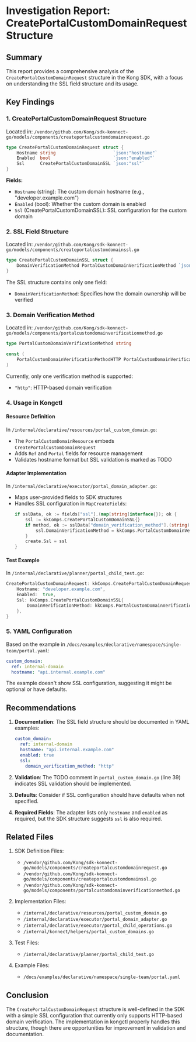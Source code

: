 # Investigation Report: CreatePortalCustomDomainRequest Structure

## Summary
This report provides a comprehensive analysis of the `CreatePortalCustomDomainRequest` structure in the Kong SDK, with a focus on understanding the SSL field structure and its usage.

## Key Findings

### 1. CreatePortalCustomDomainRequest Structure
Located in: `/vendor/github.com/Kong/sdk-konnect-go/models/components/createportalcustomdomainrequest.go`

```go
type CreatePortalCustomDomainRequest struct {
    Hostname string                      `json:"hostname"`
    Enabled  bool                        `json:"enabled"`
    Ssl      CreatePortalCustomDomainSSL `json:"ssl"`
}
```

**Fields:**
- `Hostname` (string): The custom domain hostname (e.g., "developer.example.com")
- `Enabled` (bool): Whether the custom domain is enabled
- `Ssl` (CreatePortalCustomDomainSSL): SSL configuration for the custom domain

### 2. SSL Field Structure
Located in: `/vendor/github.com/Kong/sdk-konnect-go/models/components/createportalcustomdomainssl.go`

```go
type CreatePortalCustomDomainSSL struct {
    DomainVerificationMethod PortalCustomDomainVerificationMethod `json:"domain_verification_method"`
}
```

The SSL structure contains only one field:
- `DomainVerificationMethod`: Specifies how the domain ownership will be verified

### 3. Domain Verification Method
Located in: `/vendor/github.com/Kong/sdk-konnect-go/models/components/portalcustomdomainverificationmethod.go`

```go
type PortalCustomDomainVerificationMethod string

const (
    PortalCustomDomainVerificationMethodHTTP PortalCustomDomainVerificationMethod = "http"
)
```

Currently, only one verification method is supported:
- `"http"`: HTTP-based domain verification

### 4. Usage in Kongctl

#### Resource Definition
In `/internal/declarative/resources/portal_custom_domain.go`:
- The `PortalCustomDomainResource` embeds `CreatePortalCustomDomainRequest`
- Adds `Ref` and `Portal` fields for resource management
- Validates hostname format but SSL validation is marked as TODO

#### Adapter Implementation
In `/internal/declarative/executor/portal_domain_adapter.go`:
- Maps user-provided fields to SDK structures
- Handles SSL configuration in `MapCreateFields`:
  ```go
  if sslData, ok := fields["ssl"].(map[string]interface{}); ok {
      ssl := kkComps.CreatePortalCustomDomainSSL{}
      if method, ok := sslData["domain_verification_method"].(string); ok {
          ssl.DomainVerificationMethod = kkComps.PortalCustomDomainVerificationMethod(method)
      }
      create.Ssl = ssl
  }
  ```

#### Test Example
In `/internal/declarative/planner/portal_child_test.go`:
```go
CreatePortalCustomDomainRequest: kkComps.CreatePortalCustomDomainRequest{
    Hostname: "developer.example.com",
    Enabled:  true,
    Ssl: kkComps.CreatePortalCustomDomainSSL{
        DomainVerificationMethod: kkComps.PortalCustomDomainVerificationMethodHTTP,
    },
}
```

### 5. YAML Configuration
Based on the example in `/docs/examples/declarative/namespace/single-team/portal.yaml`:
```yaml
custom_domain:
  ref: internal-domain
  hostname: "api.internal.example.com"
```

The example doesn't show SSL configuration, suggesting it might be optional or have defaults.

## Recommendations

1. **Documentation**: The SSL field structure should be documented in YAML examples:
   ```yaml
   custom_domain:
     ref: internal-domain
     hostname: "api.internal.example.com"
     enabled: true
     ssl:
       domain_verification_method: "http"
   ```

2. **Validation**: The TODO comment in `portal_custom_domain.go` (line 39) indicates SSL validation should be implemented.

3. **Defaults**: Consider if SSL configuration should have defaults when not specified.

4. **Required Fields**: The adapter lists only `hostname` and `enabled` as required, but the SDK structure suggests `ssl` is also required.

## Related Files
1. SDK Definition Files:
   - `/vendor/github.com/Kong/sdk-konnect-go/models/components/createportalcustomdomainrequest.go`
   - `/vendor/github.com/Kong/sdk-konnect-go/models/components/createportalcustomdomainssl.go`
   - `/vendor/github.com/Kong/sdk-konnect-go/models/components/portalcustomdomainverificationmethod.go`

2. Implementation Files:
   - `/internal/declarative/resources/portal_custom_domain.go`
   - `/internal/declarative/executor/portal_domain_adapter.go`
   - `/internal/declarative/executor/portal_child_operations.go`
   - `/internal/konnect/helpers/portal_custom_domains.go`

3. Test Files:
   - `/internal/declarative/planner/portal_child_test.go`

4. Example Files:
   - `/docs/examples/declarative/namespace/single-team/portal.yaml`

## Conclusion
The `CreatePortalCustomDomainRequest` structure is well-defined in the SDK with a simple SSL configuration that currently only supports HTTP-based domain verification. The implementation in kongctl properly handles this structure, though there are opportunities for improvement in validation and documentation.